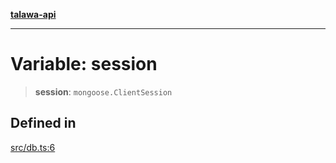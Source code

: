 [**talawa-api**](../../README.md)

***

# Variable: session

> **session**: `mongoose.ClientSession`

## Defined in

[src/db.ts:6](https://github.com/Suyash878/talawa-api/blob/f376d03c37e9acd046e7cc983947432c95f74442/src/db.ts#L6)
